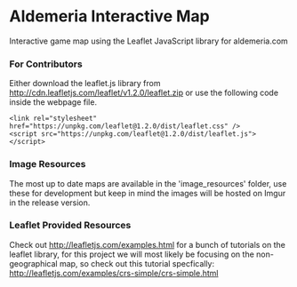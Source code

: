 # Aldemeria Interactive Map
Interactive game map using the Leaflet JavaScript library for aldemeria.com

### For Contributors

Either download the leaflet.js library from http://cdn.leafletjs.com/leaflet/v1.2.0/leaflet.zip or use the following code inside the webpage file.

```
<link rel="stylesheet" href="https://unpkg.com/leaflet@1.2.0/dist/leaflet.css" />
<script src="https://unpkg.com/leaflet@1.2.0/dist/leaflet.js"></script>
```

### Image Resources

The most up to date maps are available in the 'image_resources' folder, use these for development but keep in mind the images will be hosted on Imgur in the release version.

### Leaflet Provided Resources

Check out http://leafletjs.com/examples.html for a bunch of tutorials on the leaflet library, for this project we will most likely be focusing on the non-geographical map, so check out this tutorial specfically: http://leafletjs.com/examples/crs-simple/crs-simple.html

